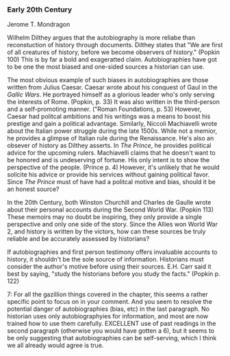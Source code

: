 ### Early 20th Century
Jerome T. Mondragon

Wilhelm Dilthey argues that the autobiography is more reliabe than reconstuction of history through documents. Dilthey states that "We are first of all creatures of history, before we become observers of history." (Popkin 100) This is by far a bold and exageratted claim. Autobiographies have got to be one the most biased and one-sided sources a historian can use. 

The most obvious example of such biases in autobiographies are those written from Julius Caesar. Caesar wrote about his conquest of Gaul in the _Gallic Wars_. He portrayed himself as a glorious leader who's only serving the interests of Rome. (Popkin, p. 33) It was also written in the third-person and a self-promoting manner. ("Roman Foundations, p. 53) However, Caesar had politcal ambitions and his writings was a means to boost his prestige and gain a political advantage. Similarly, Niccoli Machiavelli wrote about the Italian power struggle during the late 1500s. While not a memior, he provides a glimpse of Italian rule during the Renaissance. He's also an obsever of history as Dilthey asserts. In _The Prince_, he provides political advice for the upcoming rulers. Machiavelli claims that he doesn't want to be honored and is undeserving of fortune. His only intent is to show the perspective of the people. (Prince p. 4) However, it's unlikely that he would solicite his advice or provide his services without gaining political favor. Since _The Prince_ must of have had a politcal motive and bias, should it be an honest source?

In the 20th Century, both Winston Churchill and Charles de Gaulle wrote about their personal accounts during the Second World War. (Popkin 113) These memoirs may no doubt be inspiring, they only provide a single perspective and only one side of the story. Since the Allies won World War 2, and history is written by the victors, how can these sources be truly reliable and be accurately assessed by historians? 

If autobiographies and first person testimony offers invaluable accounts to history, it shouldn't be the sole source of information. Historians must consider the author's motive before using their sources. E.H. Carr said it best by saying, "study the historians before you study the facts." (Popkin p. 122)

7: For all the gazillion things covered in the chapter, this seems a rather specific point to focus on in your comment. And you seem to resolve the potential danger of autobiographies (bias, etc) in the last paragraph. No historian uses only autobiographyies for information, and most are now trained how to use them carefully. EXCELLENT use of past readings in the second paragraph (otherwise you would have gotten a 6), but it seems to be only suggesting that autobiographies can be self-serving, which I think we all already would agree is true. 
